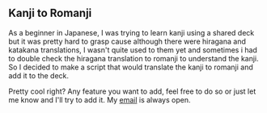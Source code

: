 ## Kanji to Romanji

As a beginner in Japanese, I was trying to learn kanji using a shared deck but it was pretty hard to grasp cause although there were hiragana and katakana translations, I wasn't quite used to them yet and sometimes i had to double check the hiragana translation to romanji to understand the kanji. So I decided to make a script that would translate the kanji to romanji and add it to the deck.

Pretty cool right?
Any feature you want to add, feel free to do so or just let me know and I'll try to add it.
My [email](mailto:diamondfelix006@gmail.com) is always open.